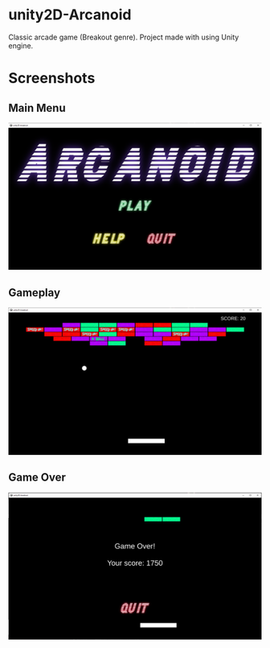 # unity2D-Arcanoid
 
 Classic arcade game (Breakout genre). Project made with using Unity engine.

# Screenshots
## Main Menu
![Alt text](/Screenshots/arcanoidMenu.png?raw=true "Main Menu")

## Gameplay
![Alt text](/Screenshots/arcanoidGameplay.png?raw=true "Gameplay")

## Game Over
![Alt text](/Screenshots/arcanoidGameover.png?raw=true "Game Over")
